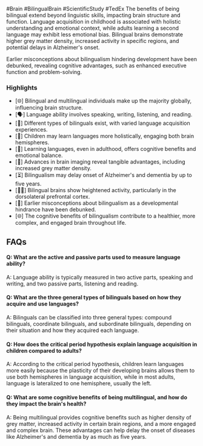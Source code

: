 #Brain #BilingualBrain #ScientificStudy #TedEx 
The benefits of being bilingual extend beyond linguistic skills, impacting brain structure and function. Language acquisition in childhood is associated with holistic understanding and emotional context, while adults learning a second language may exhibit less emotional bias. Bilingual brains demonstrate higher grey matter density, increased activity in specific regions, and potential delays in Alzheimer's onset. 

Earlier misconceptions about bilingualism hindering development have been debunked, revealing cognitive advantages, such as enhanced executive function and problem-solving.

### Highlights
- [🌐] Bilingual and multilingual individuals make up the majority globally, influencing brain structure.
- [🗣️] Language ability involves speaking, writing, listening, and reading.
- [🧠] Different types of bilinguals exist, with varied language acquisition experiences.
- [👶] Children may learn languages more holistically, engaging both brain hemispheres.
- [👵] Learning languages, even in adulthood, offers cognitive benefits and emotional balance.
- [🔬] Advances in brain imaging reveal tangible advantages, including increased grey matter density.
- [⏳] Bilingualism may delay onset of Alzheimer's and dementia by up to five years.
- [🧠💪] Bilingual brains show heightened activity, particularly in the dorsolateral prefrontal cortex.
- [🤔] Earlier misconceptions about bilingualism as a developmental hindrance have been debunked.
- [🌐] The cognitive benefits of bilingualism contribute to a healthier, more complex, and engaged brain throughout life.

## FAQs
#### Q: What are the active and passive parts used to measure language ability?

A: Language ability is typically measured in two active parts, speaking and writing, and two passive parts, listening and reading.

#### Q: What are the three general types of bilinguals based on how they acquire and use languages?

A: Bilinguals can be classified into three general types: compound bilinguals, coordinate bilinguals, and subordinate bilinguals, depending on their situation and how they acquired each language.

#### Q: How does the critical period hypothesis explain language acquisition in children compared to adults?

A: According to the critical period hypothesis, children learn languages more easily because the plasticity of their developing brains allows them to use both hemispheres in language acquisition, while in most adults, language is lateralized to one hemisphere, usually the left.

#### Q: What are some cognitive benefits of being multilingual, and how do they impact the brain's health?

A: Being multilingual provides cognitive benefits such as higher density of grey matter, increased activity in certain brain regions, and a more engaged and complex brain. These advantages can help delay the onset of diseases like Alzheimer's and dementia by as much as five years.